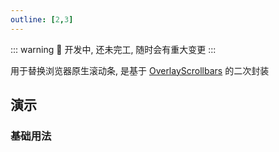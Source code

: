 ```yaml
---
outline: [2,3]
---
```


::: warning
🚧 开发中, 还未完工, 随时会有重大变更
:::

用于替换浏览器原生滚动条, 是基于 [OverlayScrollbars](https://github.com/KingSora/OverlayScrollbars) 的二次封装

## 演示

### 基础用法
